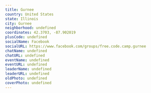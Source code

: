 ```yaml
---
title: Gurnee
country: United States
state: Illinois
city: Gurnee
neighborhood: undefined
coordinates: 42.3703, -87.902019
plusCode: undefined
socialName: Facebook
socialURL: https://www.facebook.com/groups/free.code.camp.gurnee
chatName: undefined
chatURL: undefined
eventName: undefined
eventURL: undefined
leaderName: undefined
leaderURL: undefined
oldPhoto: undefined
coverPhoto: undefined
---
```

